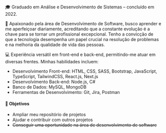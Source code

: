🎓 Graduado em Análise e Desenvolvimento de Sistemas – concluído em 2022.

🚀 Apaixonado pela área de Desenvolvimento de Software, busco aprender e me aperfeiçoar diariamente, acreditando que a constante evolução é a chave para se tornar um profissional excepcional. Tenho a convicção de que a tecnologia desempenha um papel crucial na resolução de problemas e na melhoria da qualidade de vida das pessoas.

💻 Experiência versátil em front-end e back-end, permitindo-me atuar em diversas frentes. Minhas habilidades incluem:

- Desenvolvimento Front-end: HTML, CSS, SASS, Bootstrap, JavaScript, TypeScript, TailwindCSS, React.js, Next.js
- Desenvolvimento Back-end: Node.js, C#
- Banco de Dados: MySQL, MongoDB
- Ferramentas de Desenvolvimento: Git, Jira, Postman

#### 🎯 Objetivos 

- Ampliar meu repositório de projetos
- Ajudar e contribuir com outros projetos
- ~~Conseguir uma oportunidade na área de desenvolvimento de software~~
